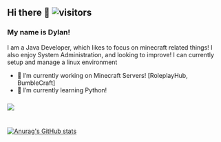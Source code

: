 ## Hi there 👋 ![visitors](https://visitor-badge.glitch.me/badge?page_id=${DylanDeNewb}.${387026107})
### My name is Dylan!

I am a Java Developer, which likes to focus on minecraft related things!
I also enjoy System Administration, and looking to improve! I can currently setup and manage a linux environment

- 🔭 I’m currently working on Minecraft Servers! [RoleplayHub, BumbleCraft]
- 🌱 I’m currently learning Python!
###
###
###
![](https://discord-md-badge.vercel.app/api/shield/410183483990999073)
#

[![Anurag's GitHub stats](https://github-readme-stats.vercel.app/api?username=DylanDeNewb&count_private=true&show_icons=true&theme=omni)](https://github.com/anuraghazra/github-readme-stats)

<!--
**DylanDeNewb/DylanDeNewb** is a ✨ _special_ ✨ repository because its `README.md` (this file) appears on your GitHub profile.

Here are some ideas to get you started:

- 🔭 I’m currently working on ...
- 🌱 I’m currently learning ...
- 👯 I’m looking to collaborate on ...
- 🤔 I’m looking for help with ...
- 💬 Ask me about ...
- 📫 How to reach me: ...
- 😄 Pronouns: ...
- ⚡ Fun fact: ...
-->
